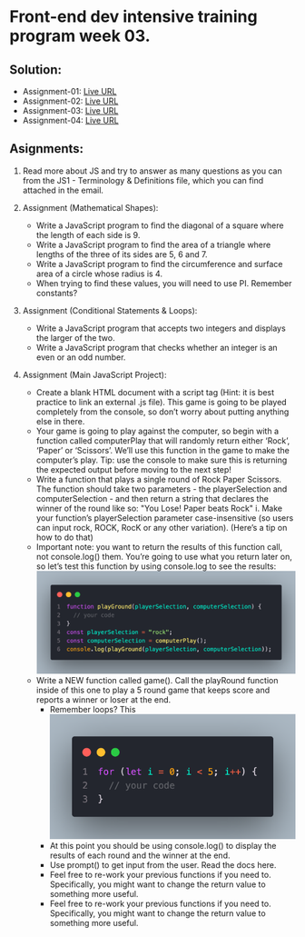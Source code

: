 # Front-end dev intensive training program week 03.

## Solution:

- Assignment-01: [Live URL](https://btebe.github.io/fd-training/frontdev-w3/assignment-01/questions.md)
- Assignment-02: [Live URL](https://btebe.github.io/fd-training/frontdev-w3/assignment-02/)
- Assignment-03: [Live URL](https://btebe.github.io/fd-training/frontdev-w3/assignment-03/)
- Assignment-04: [Live URL](https://btebe.github.io/fd-training/frontdev-w3/assignment-04/)

## Asignments:
1. Read more about JS and try to answer as many questions as you can from the JS1 - Terminology
& Definitions file, which you can find attached in the email.

2. Assignment (Mathematical Shapes):
    - Write a JavaScript program to find the diagonal of a square where the length of each
side is 9.
    - Write a JavaScript program to find the area of a triangle where lengths of the three of its
sides are 5, 6 and 7.
    - Write a JavaScript program to find the circumference and surface area of a circle whose
radius is 4.
    - When trying to find these values, you will need to use PI. Remember constants?

3. Assignment (Conditional Statements & Loops):
    - Write a JavaScript program that accepts two integers and displays the larger of the two.
    - Write a JavaScript program that checks whether an integer is an even or an odd number.

4. Assignment (Main JavaScript Project):
    - Create a blank HTML document with a script tag (Hint: it is best practice to link an
external .js file). This game is going to be played completely from the console, so don’t
worry about putting anything else in there.
    - Your game is going to play against the computer, so begin with a function called
computerPlay that will randomly return either ‘Rock’, ‘Paper’ or ‘Scissors’. We’ll use this
function in the game to make the computer’s play. Tip: use the console to make sure this
is returning the expected output before moving to the next step!
    - Write a function that plays a single round of Rock Paper Scissors. The function should
take two parameters - the playerSelection and computerSelection - and then return a
string that declares the winner of the round like so: "You Lose! Paper beats Rock"
i. Make your function’s playerSelection parameter case-insensitive (so users can
input rock, ROCK, RocK or any other variation). (Here’s a tip on how to do that)
    - Important note: you want to return the results of this function call, not console.log()
them. You’re going to use what you return later on, so let’s test this function by using
console.log to see the results:
![1](./images/code_1.png)
    - Write a NEW function called game(). Call the playRound function inside of this one to
play a 5 round game that keeps score and reports a winner or loser at the end.
        - Remember loops? This
        ![2](./images/code_2.png)
        - At this point you should be using console.log() to display the results of each
round and the winner at the end.
        - Use prompt() to get input from the user. Read the docs here.
        - Feel free to re-work your previous functions if you need to. Specifically, you
might want to change the return value to something more useful.
        - Feel free to re-work your previous functions if you need to. Specifically, you
might want to change the return value to something more useful.
